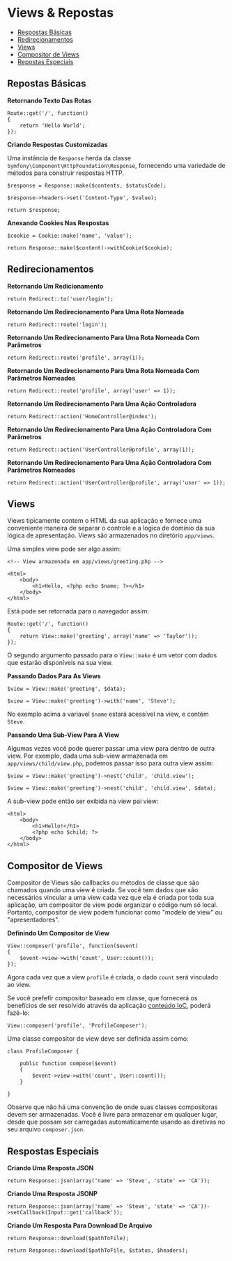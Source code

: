 # Views & Repostas

- [Respostas Básicas](#basic-responses)
- [Redirecionamentos](#redirects)
- [Views](#views)
- [Compositor de Views](#view-composers)
- [Repostas Especiais](#special-responses)

<a name="basic-responses"></a>
## Repostas Básicas

**Retornando Texto Das Rotas**

	Route::get('/', function()
	{
		return 'Hello World';
	});

**Criando Respostas Customizadas**

Uma instância de `Response` herda da classe `Symfony\Component\HttpFoundation\Response`, fornecendo uma variedade de métodos para construir respostas HTTP.

	$response = Response::make($contents, $statusCode);

	$response->headers->set('Content-Type', $value);

	return $response;

**Anexando Cookies Nas Respostas**

	$cookie = Cookie::make('name', 'value');

	return Response::make($content)->withCookie($cookie);

<a name="redirects"></a>
## Redirecionamentos

**Retornando Um Redicionamento**

	return Redirect::to('user/login');

**Retornando Um Redirecionamento Para Uma Rota Nomeada**

	return Redirect::route('login');

**Retornando Um Redirecionamento Para Uma Rota Nomeada Com Parâmetros**

	return Redirect::route('profile', array(1));

**Retornando Um Redirecionamento Para Uma Rota Nomeada Com Parâmetros Nomeados**

	return Redirect::route('profile', array('user' => 1));

**Retornando Um Redirecionamento Para Uma Ação Controladora**

	return Redirect::action('HomeController@index');

**Retornando Um Redirecionamento Para Uma Ação Controladora Com Parâmetros**

	return Redirect::action('UserController@profile', array(1));

**Retornando Um Redirecionamento Para Uma Ação Controladora Com Parâmetros Nomeados**

	return Redirect::action('UserController@profile', array('user' => 1));

<a name="views"></a>
## Views

Views tipicamente contem o HTML da sua aplicação e fornece uma conveniente maneira de separar o controle e a logica de dominio da sua lógica de apresentação. Views são armazenados no diretório `app/views`.

Uma simples view pode ser algo assim:

	<!-- View armazenada em app/views/greeting.php -->

	<html>
		<body>
			<h1>Hello, <?php echo $name; ?></h1>
		</body>
	</html>

Está pode ser retornada para o navegador assim:

	Route::get('/', function()
	{
		return View::make('greeting', array('name' => 'Taylor'));
	});

O segundo argumento passado para o `View::make` é um vetor com dados que estarão disponíveis na sua view.

**Passando Dados Para As Views**

	$view = View::make('greeting', $data);

	$view = View::make('greeting')->with('name', 'Steve');

No exemplo acima a variavel `$name` estará acessível na view, e contém `Steve`.

**Passando Uma Sub-View Para A View**

Algumas vezes você pode querer passar uma view para dentro de outra view. Por exemplo, dada uma sub-view armazenada em `app/views/child/view.php`, podemos passar isso para outra view assim:

	$view = View::make('greeting')->nest('child', 'child.view');

	$view = View::make('greeting')->nest('child', 'child.view', $data);

A sub-view pode então ser exibida na view pai view:

	<html>
		<body>
			<h1>Hello!</h1>
			<?php echo $child; ?>
		</body>
	</html>

<a name="view-composers"></a>
## Compositor de Views

Compositor de Views são callbacks ou métodos de classe que são chamados quando uma view é criada. Se você tem dados que são necessários vincular a uma view cada vez que ela é criada por toda sua aplicação, um compositor de view pode organizar o código num só local. Portanto, compositor de view podem funcionar como "modelo de view" ou "apresentadores".

**Definindo Um Compositor de View**

	View::composer('profile', function($event)
	{
		$event->view->with('count', User::count());
	});

Agora cada vez que a view `profile` é criada, o dado `count` será vinculado ao view.

Se você prefefir compositor baseado em classe, que fornecerá os benefícios de ser resolvido através da aplicação [conteúdo IoC](/docs/ioc), poderá fazê-lo:

	View::composer('profile', 'ProfileComposer');

Uma classe compositor de view deve ser definida assim como:

	class ProfileComposer {

		public function compose($event)
		{
			$event->view->with('count', User::count());
		}

	}

Observe que não há uma convenção de onde suas classes compositoras devem ser armazenadas. Você é livre para armazenar em qualquer lugar, desde que possam ser carregadas automaticamente usando as diretivas no seu arquivo `composer.json`.

<a name="special-responses"></a>
## Respostas Especiais

**Criando Uma Resposta JSON**

	return Response::json(array('name' => 'Steve', 'state' => 'CA'));

**Criando Uma Resposta JSONP**

	return Response::json(array('name' => 'Steve', 'state' => 'CA'))->setCallback(Input::get('callback'));

**Criando Um Resposta Para Download De Arquivo**

	return Response::download($pathToFile);

	return Response::download($pathToFile, $status, $headers);
